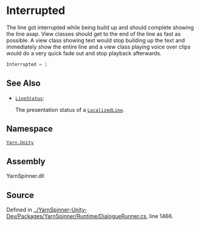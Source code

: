# Interrupted

The line got interrupted while being build up and should complete showing the line asap. View classes should get to the end of the line as fast as possible. A view class showing text would stop building up the text and immediately show the entire line and a view class playing voice over clips would do a very quick fade out and stop playback afterwards.

```csharp
Interrupted = 1
```

## See Also

* [`LineStatus`](./): 

  The presentation status of a [`LocalizedLine`](../localizedline/).

## Namespace

[`Yarn.Unity`](../)

## Assembly

YarnSpinner.dll

## Source

Defined in [../YarnSpinner-Unity-Dev/Packages/YarnSpinner/Runtime/DialogueRunner.cs](https://github.com/YarnSpinnerTool/YarnSpinner-Unity//blob/develop/Runtime/DialogueRunner.cs#L1466), line 1466.

